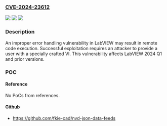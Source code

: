 ### [CVE-2024-23612](https://cve.mitre.org/cgi-bin/cvename.cgi?name=CVE-2024-23612)
![](https://img.shields.io/static/v1?label=Product&message=LabVIEW&color=blue)
![](https://img.shields.io/static/v1?label=Version&message=0%3C%3D%202024%20Q1%20&color=brighgreen)
![](https://img.shields.io/static/v1?label=Vulnerability&message=CWE-755%20Improper%20Handling%20of%20Exceptional%20Conditions&color=brighgreen)

### Description

An improper error handling vulnerability in LabVIEW may result in remote code execution.  Successful exploitation requires an attacker to provide a user with a specially crafted VI.  This vulnerability affects LabVIEW 2024 Q1 and prior versions.

### POC

#### Reference
No PoCs from references.

#### Github
- https://github.com/fkie-cad/nvd-json-data-feeds


